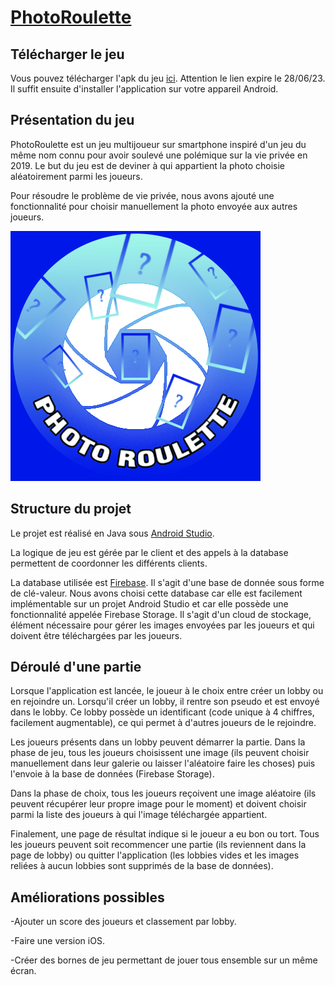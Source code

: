 # [PhotoRoulette](https://filetransfer.io/data-package/446DrFqo#link)

## Télécharger le jeu

Vous pouvez télécharger l'apk du jeu [ici](https://filetransfer.io/data-package/446DrFqo#link). Attention le lien expire le 28/06/23. Il suffit ensuite d'installer l'application sur votre appareil Android.

## Présentation du jeu

PhotoRoulette est un jeu multijoueur sur smartphone inspiré d'un jeu du même nom connu pour avoir soulevé une polémique sur la vie privée en 2019. Le but du jeu est de deviner à qui appartient la photo choisie aléatoirement parmi les joueurs.

Pour résoudre le problème de vie privée, nous avons ajouté une fonctionnalité pour choisir manuellement la photo envoyée aux autres joueurs.

![logoPR](LogoPR.jpg)

## Structure du projet

Le projet est réalisé en Java sous [Android Studio](https://developer.android.com/studio).

La logique de jeu est gérée par le client et des appels à la database permettent de coordonner les différents clients.

La database utilisée est [Firebase](https://firebase.google.com/). Il s'agit d'une base de donnée sous forme de clé-valeur. Nous avons choisi cette database car elle est facilement implémentable sur un projet Android Studio et car elle possède une fonctionnalité appelée Firebase Storage. Il s'agit d'un cloud de stockage, élément nécessaire pour gérer les images envoyées par les joueurs et qui doivent être téléchargées par les joueurs.

## Déroulé d'une partie

Lorsque l'application est lancée, le joueur à le choix entre créer un lobby ou en rejoindre un. Lorsqu'il créer un lobby, il rentre son pseudo et est envoyé dans le lobby. Ce lobby possède un identificant (code unique à 4 chiffres, facilement augmentable), ce qui permet à d'autres joueurs de le rejoindre.

Les joueurs présents dans un lobby peuvent démarrer la partie. Dans la phase de jeu, tous les joueurs choisissent une image (ils peuvent choisir manuellement dans leur galerie ou laisser l'aléatoire faire les choses) puis l'envoie à la base de données (Firebase Storage).

Dans la phase de choix, tous les joueurs reçoivent une image aléatoire (ils peuvent récupérer leur propre image pour le moment) et doivent choisir parmi la liste des joueurs à qui l'image téléchargée appartient.

Finalement, une page de résultat indique si le joueur a eu bon ou tort. Tous les joueurs peuvent soit recommencer une partie (ils reviennent dans la page de lobby) ou quitter l'application (les lobbies vides et les images reliées à aucun lobbies sont supprimés de la base de données).

## Améliorations possibles

-Ajouter un score des joueurs et classement par lobby.

-Faire une version iOS.

-Créer des bornes de jeu permettant de jouer tous ensemble sur un même écran.
